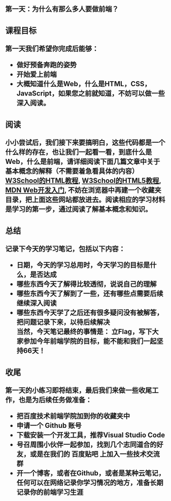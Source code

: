 <h2>第一天：为什么有那么多人要做前端？<h2>
<section>
  <h3>课程目标</h3>
  <p>第一天我们希望你完成后能够：</p>
  <ul>
    <li>做好预备奔跑的姿势</li>
<li>开始爱上前端</li>
<li>大概知道什么是Web，什么是HTML，CSS，JavaScript，如果您之前就知道，不妨可以做一些深入阅读。</li>
  </ul>
 </section>
<section>
  <h3>阅读</h3>
  <p>小小尝试后，我们接下来要搞明白，这些代码都是一个什么样的存在，也让我们一起看一看，到底什么是Web，什么是前端，请详细阅读下面几篇文章中关于基本概念的解释（不需要着急看具体的内容）
  <a href='#'>W3School的HTML教程</a>,
  <a href='#'>W3School的HTML5教程</a>,
  <a href='#'>MDN Web开发入门</a>,
不妨在浏览器中再建一个收藏夹目录，把上面这些网站都放进去。阅读相应的学习材料是学习的第一步，通过阅读了解基本概念和知识。</p>
</section>
<section>
<h3>总结</h3>
  <p>记录下今天的学习笔记，包括以下内容：</p>
<ul>
  <li>日期，今天的学习总用时，今天学习的目标是什么，是否达成</li>
 <li>哪些东西今天了解得比较透彻，说说自己的理解</li>
 <li>哪些东西今天了解到了一些，还有哪些点需要后续继续深入阅读</li>
 <li>哪些东西今天学了之后还有很多疑问没有被解答，把问题记录下来，以待后续解决</li>
当然，今天笔记最终的事情是：
立Flag，写下大家参加今年前端学院的目标，能不能和我们一起坚持66天！
</section>
<section>
<h3>收尾</h3>
第一天的小练习即将结束，最后我们来做一些收尾工作，也是为后续任务做准备：
<ul>
<li>把百度技术前端学院加到你的收藏夹中</li>
<li>申请一个 Github 账号</li>
<li>下载安装一个开发工具，推荐Visual Studio Code</li>
<li>号召周围小伙伴一起参加，找到几个志同道合的好友，或是在我们的 百度贴吧 上加入一些技术交流群</li>
<li>开一个博客，或者在Github，或者是某种云笔记，任何可以在网络记录你学习情况的地方，准备长期记录你的前端学习生涯</li>
  </ul>
</section>
